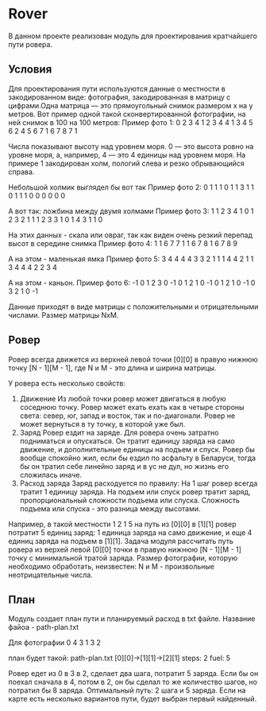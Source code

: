 # Rover

В данном проекте реализован модуль для проектирования кратчайшего пути ровера.

## Условия

Для проектирования пути используются данные о местности в закодированном виде: фотография, закодированная в матрицу с цифрами.Одна матрица — это прямоугольный снимок размером х на y метров. Вот пример одной такой сконвертированной фотографии, на ней снимок в 100 на 100 метров:
Пример фото 1: 
0 2 3 4 1
2 3 4 4 1
3 4 5 6 2
4 5 6 7 1
6 7 8 7 1

Числа показывают высоту над уровнем моря. 0 — это высота ровно на уровне моря, а, например, 4 — это 4 единицы над уровнем моря. На примере 1 закодирован холм, пологий слева и резко обрывающийся справа.

Небольшой холмик выглядел бы вот так
Пример фото 2: 
0 1 1 1 0
1 1 3 1 1
0 1 1 1 0
0 0 0 0 0

А вот так: ложбина между двумя холмами
Пример фото 3: 
1 1 2 3 4
1 0 1 2 3
2 1 1 1 2
3 3 1 0 1
4 3 1 1 0

На этих данных - скала или овраг, так как виден очень резкий перепад высот в середине снимка
Пример фото 4: 
1 1 6 7 7
1 1 6 7 8
1 6 7 8 9

А на этом - маленькая ямка 
Пример фото 5: 
3 4 4 4 4 3
3 2 1 1 1 4
4 2 1 1 3 4
4 4 2 2 3 4

А на этом - каньон.
Пример фото 6:
-1 0 1 2 3
0 -1 0 1 2
1 0 -1 0 1
2 1 0 -1 0
3 2 1 0 -1

Данные приходят в виде матрицы с положительными и отрицательными числами. Размер матрицы NxM.

## Ровер

Ровер всегда движется из верхней левой точки [0][0] в правую нижнюю точку [N - 1][M - 1], где N и M - это длина и ширина матрицы.

У ровера есть несколько свойств:

1. Движение
Из любой точки ровер может двигаться в любую соседнюю точку. Ровер может ехать ехать как в четыре стороны света: север, юг, запад и восток, так и по-диагонали. Ровер не может вернуться в ту точку, в которой уже был.
2. Заряд
Ровер ездит на заряде. Для ровера очень затратно подниматься и опускаться. Он тратит единицу заряда на само движение, и дополнительные единицы на подъем и спуск. Ровер бы вообще спокойно жил, если бы ездил по асфальту в Беларуси, тогда бы он тратил себе линейно заряд и в ус не дул, но жизнь его сложилась иначе.
3. Расход заряда
Заряд расходуется по правилу:
На 1 шаг ровер всегда тратит 1 единицу заряда. На подъем или спуск ровер тратит заряд, пропорциональный сложности подъема или спуска. Сложность подъема или спуска - это разница между высотами.

Например, в такой местности 
1 2
1 5
на путь из [0][0] в [1][1] ровер потратит 5 единиц заряд: 1 единица заряда на само движение, и еще 4 единиц заряда на подъем в [1][1].
Задача модуля рассчитать путь ровера из верхей левой [0][0] точки в правую нижнюю [N - 1][M - 1] точку с минимальной тратой заряда. 
Размер фотографии, которую необходимо обработать, неизвестен: N и M - произвольные неотрицательные числа.

## План

Модуль создает план пути и планируемый расход в txt файле. Название файоа - path-plan.txt

Для фотографии
0 4 3
1 3 2

план будет такой:
path-plan.txt
[0][0]->[1][1]->[2][1]
steps: 2
fuel: 5

Ровер едет из 0 в 3 в 2, сделает два шага, потратит 5 заряда. Если бы он поехал сначала в 4, потом в 2, он бы сделал то же количество шагов, но потратил бы 8 заряда. Оптимальный путь: 2 шага и 5 заряда.
Если на карте есть несколько вариантов пути, будет выбран первый найденный.
